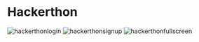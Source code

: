 # Hackerthon
![hackerthonlogin](https://user-images.githubusercontent.com/83213183/224562255-ee91335d-a024-4cbb-96cc-6d831e333c24.png)
![hackerthonsignup](https://user-images.githubusercontent.com/83213183/224562257-b6dc085d-b901-4df5-91d5-839c42f128f7.png)
![hackerthonfullscreen](https://user-images.githubusercontent.com/83213183/224562250-030788e4-886d-462c-84a5-8615161a0ca5.png)


